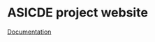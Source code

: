 # ASICDE project website

[Documentation](https://github.com/ASICDE/documentation/blob/master/website.md)
